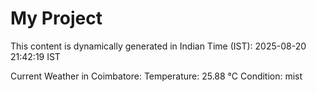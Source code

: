 # My Project

This content is dynamically generated in Indian Time (IST): 2025-08-20 21:42:19 IST


Current Weather in Coimbatore:
Temperature: 25.88 °C
Condition: mist
